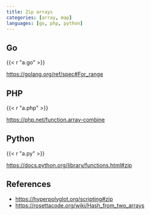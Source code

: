 ```yaml
---
title: Zip arrays
categories: [array, map]
languages: [go, php, python]
---
```


## Go

{{< r "a.go" >}}

<https://golang.org/ref/spec#For_range>

## PHP

{{< r "a.php" >}}

<https://php.net/function.array-combine>

## Python

{{< r "a.py" >}}

<https://docs.python.org/library/functions.html#zip>

## References

- <https://hyperpolyglot.org/scripting#zip>
- <https://rosettacode.org/wiki/Hash_from_two_arrays>

